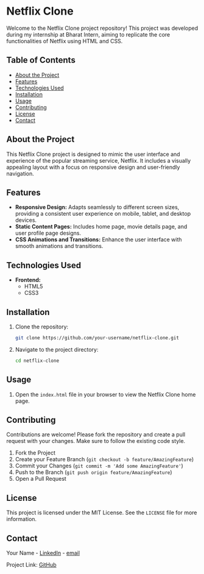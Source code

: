 # Netflix Clone

Welcome to the Netflix Clone project repository! This project was developed during my internship at Bharat Intern, aiming to replicate the core functionalities of Netflix using HTML and CSS.

## Table of Contents

- [About the Project](#about-the-project)
- [Features](#features)
- [Technologies Used](#technologies-used)
- [Installation](#installation)
- [Usage](#usage)
- [Contributing](#contributing)
- [License](#license)
- [Contact](#contact)

## About the Project

This Netflix Clone project is designed to mimic the user interface and experience of the popular streaming service, Netflix. It includes a visually appealing layout with a focus on responsive design and user-friendly navigation.

## Features

- **Responsive Design:** Adapts seamlessly to different screen sizes, providing a consistent user experience on mobile, tablet, and desktop devices.
- **Static Content Pages:** Includes home page, movie details page, and user profile page designs.
- **CSS Animations and Transitions:** Enhance the user interface with smooth animations and transitions.

## Technologies Used

- **Frontend:**
  - HTML5
  - CSS3

## Installation

1. Clone the repository:
   ```sh
   git clone https://github.com/your-username/netflix-clone.git
   ```
2. Navigate to the project directory:
   ```sh
   cd netflix-clone
   ```

## Usage

1. Open the `index.html` file in your browser to view the Netflix Clone home page.

## Contributing

Contributions are welcome! Please fork the repository and create a pull request with your changes. Make sure to follow the existing code style.

1. Fork the Project
2. Create your Feature Branch (`git checkout -b feature/AmazingFeature`)
3. Commit your Changes (`git commit -m 'Add some AmazingFeature'`)
4. Push to the Branch (`git push origin feature/AmazingFeature`)
5. Open a Pull Request

## License

This project is licensed under the MIT License. See the `LICENSE` file for more information.

## Contact

Your Name - [LinkedIn](https://www.linkedin.com/in/ayush-nema-jec) - [email](mailto:ayushnema2468@gmail.com)

Project Link: [GitHub](https://github.com/Ayushnema704/NetflixClone)
